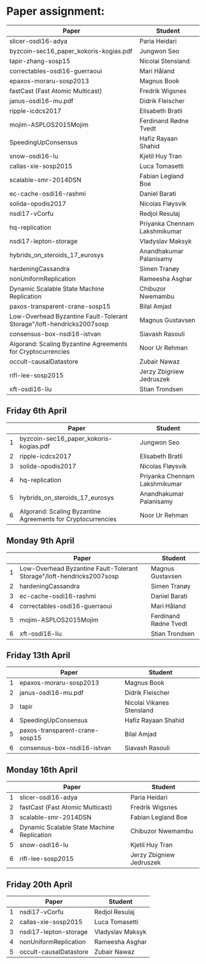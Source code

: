 # Paper assignment:

|Paper              |	Student |
|-------------------|---------|
|slicer-osdi16-adya |	Paria Heidari |
|byzcoin-sec16_paper_kokoris-kogias.pdf	| Jungwon Seo |
|tapir-zhang-sosp15 |	Nicolai Stensland |
|correctables-osdi16-guerraoui |	Mari Håland |
|epaxos-moraru-sosp2013 |	Magnus Book | 
|fastCast (Fast Atomic Multicast) |	Fredrik Wigsnes |
|janus-osdi16-mu.pdf |	Didrik Fleischer |
|ripple-icdcs2017 |	Elisabeth Bratli |
|mojim-ASPLOS2015Mojim | Ferdinand Rødne Tvedt |
|SpeedingUpConsensus |	Hafiz Rayaan Shahid |
|snow-osdi16-lu |	Kjetil Huy Tran |
|callas-xie-sosp2015 |	Luca Tomasetti |
|scalable-smr-2014DSN |	Fabian Legland Boe |
|ec-cache-osdi16-rashmi |	Daniel Barati |
|solida-opodis2017	| Nicolas Fløysvik |
|nsdi17-vCorfu	| Redjol Resulaj |
|hq-replication |	Priyanka Chennam Lakshmikumar |
|nsdi17-lepton-storage |	Vladyslav Maksyk |
|hybrids_on_steroids_17_eurosys |	Anandhakumar Palanisamy |
|hardeningCassandra |	Simen Tranøy |
|nonUniformReplication | Rameesha Asghar |
|Dynamic Scalable State Machine Replication | Chibuzor Nwemambu |
|paxos-transparent-crane-sosp15 | Bilal Amjad |
|Low-Overhead Byzantine Fault-Tolerant Storage"/loft-hendricks2007sosp | Magnus Gustavsen |
|consensus-box-nsdi16-istvan | Siavash Rasouli |
|Algorand: Scaling Byzantine Agreements for Cryptocurrencies | Noor Ur Rehman |
|occult-causalDatastore | Zubair Nawaz |
|rifl-lee-sosp2015 | Jerzy Zbigniew Jedruszek |
|xft-osdi16-liu | Stian Trondsen |


## Friday 6th April
|   |Paper              |	Student |
|---|-------------------|---------|
|1  |byzcoin-sec16_paper_kokoris-kogias.pdf	| Jungwon Seo |
|2  |ripple-icdcs2017 |	Elisabeth Bratli |
|3  |solida-opodis2017	| Nicolas Fløysvik |
|4  |hq-replication |	Priyanka Chennam Lakshmikumar |
|5  |hybrids_on_steroids_17_eurosys |	Anandhakumar Palanisamy |
|6  |Algorand: Scaling Byzantine Agreements for Cryptocurrencies | Noor Ur Rehman |


## Monday 9th April 
|   |Paper              |	Student |
|---|-------------------|---------|
|1  |Low-Overhead Byzantine Fault-Tolerant Storage"/loft-hendricks2007sosp | Magnus Gustavsen |
|2  |hardeningCassandra |	Simen Tranøy |
|3  |ec-cache-osdi16-rashmi |	Daniel Barati |
|4  |correctables-osdi16-guerraoui |	Mari Håland |
|5  |mojim-ASPLOS2015Mojim | Ferdinand Rødne Tvedt |
|6  |xft-osdi16-liu | Stian Trondsen |

## Friday 13th April
|   |Paper              |	Student |
|---|-------------------|---------|
|1  |epaxos-moraru-sosp2013 |	Magnus Book | 
|2  |janus-osdi16-mu.pdf |	Didrik Fleischer |
|3  |tapir  | Nicolai Vikanes Stensland |
|4  |SpeedingUpConsensus |	Hafiz Rayaan Shahid |
|5  |paxos-transparent-crane-sosp15 | Bilal Amjad |
|6  |consensus-box-nsdi16-istvan | Siavash Rasouli |

## Monday 16th April
|   |Paper              |	Student |
|---|-------------------|---------|
|1  |slicer-osdi16-adya |	Paria Heidari |
|2  |fastCast (Fast Atomic Multicast) |	Fredrik Wigsnes |
|3  |scalable-smr-2014DSN |	Fabian Legland Boe |
|4  |Dynamic Scalable State Machine Replication | Chibuzor Nwemambu |
|5  |snow-osdi16-lu |	Kjetil Huy Tran |
|6  |rifl-lee-sosp2015 | Jerzy Zbigniew Jedruszek |

## Friday 20th April
|   |Paper              |	Student |
|---|-------------------|---------|
|1  |nsdi17-vCorfu	| Redjol Resulaj |
|2  |callas-xie-sosp2015 |	Luca Tomasetti |
|3  |nsdi17-lepton-storage |	Vladyslav Maksyk |
|4  |nonUniformReplication | Rameesha Asghar |
|5  |occult-causalDatastore | Zubair Nawaz |
